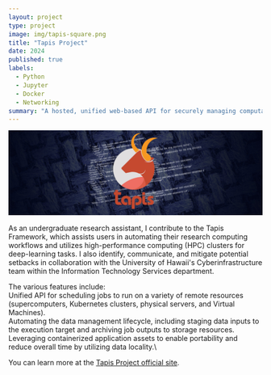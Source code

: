 ```yaml
---
layout: project
type: project
image: img/tapis-square.png
title: "Tapis Project"
date: 2024
published: true
labels:
  - Python
  - Jupyter
  - Docker
  - Networking
summary: "A hosted, unified web-based API for securely managing computational research workloads across institutions."
---
```

<img class="img-fluid" src="../img/tapis-full.jpg">

As an undergraduate research assistant, I contribute to the Tapis Framework, which assists users in automating their research computing workflows and utilizes high-performance computing (HPC) clusters for deep-learning tasks. I also identify, communicate, and mitigate potential setbacks in collaboration with the University of Hawaii's Cyberinfrastructure team within the Information Technology Services department.

The various features include:\
Unified API for scheduling jobs to run on a variety of remote resources (supercomputers, Kubernetes clusters, physical servers, and Virtual Machines).\
Automating the data management lifecycle, including staging data inputs to the execution target and archiving job outputs to storage resources.\
Leveraging containerized application assets to enable portability and reduce overall time by utilizing data locality.\

You can learn more at the [Tapis Project official site](https://tapis-project.org/).
